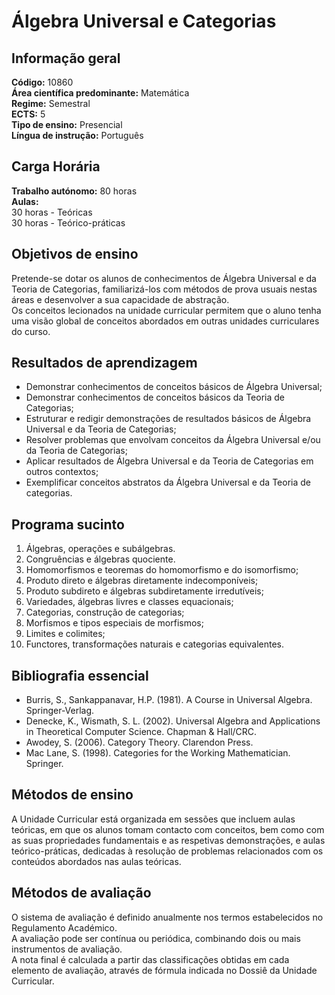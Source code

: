 # Álgebra Universal e Categorias

## Informação geral
**Código:** 10860
<br>**Área científica predominante:** Matemática
<br>**Regime:** Semestral
<br>**ECTS:** 5
<br>**Tipo de ensino:** Presencial
<br>**Língua de instrução:** Português

## Carga Horária
**Trabalho autónomo:** 80  horas
<br>**Aulas:**
<br>30  horas  -  Teóricas
<br>30  horas  -  Teórico-práticas

## Objetivos de ensino
Pretende-se dotar os alunos de conhecimentos de Álgebra Universal e da Teoria de Categorias, familiarizá-los com métodos de prova usuais nestas áreas e desenvolver a sua capacidade de abstração.
<br>Os conceitos lecionados na unidade curricular permitem que o aluno tenha uma visão global de conceitos abordados em outras unidades curriculares do curso.

## Resultados de aprendizagem
- Demonstrar conhecimentos de conceitos básicos de Álgebra Universal;
- Demonstrar conhecimentos de conceitos básicos da Teoria de Categorias;
- Estruturar e redigir demonstrações de resultados básicos de Álgebra Universal e da Teoria de Categorias;
- Resolver problemas que envolvam conceitos da Álgebra Universal e/ou da Teoria de Categorias;
- Aplicar resultados de Álgebra Universal e da Teoria de Categorias em outros contextos;
- Exemplificar conceitos abstratos da Álgebra Universal e da Teoria de categorias.

## Programa sucinto
1. Álgebras, operações e subálgebras.
2. Congruências e álgebras quociente.
3. Homomorfismos e teoremas do homomorfismo e do isomorfismo;
4. Produto direto e álgebras diretamente indecomponíveis;
5. Produto subdireto e álgebras subdiretamente irredutíveis;
6. Variedades, álgebras livres e classes equacionais;
7. Categorias, construção de categorias;
8. Morfismos e tipos especiais de morfismos;
9. Limites e colimites;
10. Functores, transformações naturais e categorias equivalentes.

## Bibliografia essencial
* Burris, S., Sankappanavar, H.P. (1981). A Course in Universal Algebra. Springer-Verlag.
* Denecke, K., Wismath, S. L. (2002). Universal Algebra and Applications in Theoretical Computer Science. Chapman & Hall/CRC.
* Awodey, S. (2006). Category Theory. Clarendon Press.
* Mac Lane, S. (1998). Categories for the Working Mathematician. Springer.

## Métodos de ensino
A Unidade Curricular está organizada em sessões que incluem aulas teóricas, em que os alunos tomam contacto com conceitos, bem como com as suas propriedades fundamentais e as respetivas demonstrações, e aulas teórico-práticas, dedicadas à resolução de problemas relacionados com os conteúdos abordados nas aulas teóricas.

## Métodos de avaliação
O sistema de avaliação é definido anualmente nos termos estabelecidos no Regulamento Académico.
<br>A avaliação pode ser contínua ou periódica, combinando dois ou mais instrumentos de avaliação.
<br>A nota final é calculada a partir das classificações obtidas em cada elemento de avaliação, através de fórmula indicada no Dossiê da Unidade Curricular.
